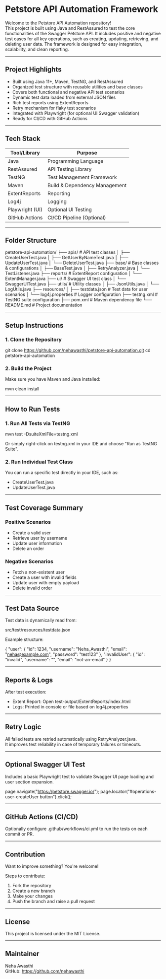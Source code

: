 
# Petstore API Automation Framework

Welcome to the Petstore API Automation repository!  
This project is built using Java and RestAssured to test the core functionalities of the Swagger Petstore API. It includes positive and negative test cases for all key operations, such as creating, updating, retrieving, and deleting user data. The framework is designed for easy integration, scalability, and clean reporting.

---

## Project Highlights

- Built using Java 11+, Maven, TestNG, and RestAssured
- Organized test structure with reusable utilities and base classes
- Covers both functional and negative API test scenarios
- Dynamic test data loaded from external JSON files
- Rich test reports using ExtentReports
- Retry mechanism for flaky test scenarios
- Integrated with Playwright (for optional UI Swagger validation)
- Ready for CI/CD with GitHub Actions

---

## Tech Stack

| Tool/Library      | Purpose                          |
|-------------------|----------------------------------|
| Java              | Programming Language             |
| RestAssured       | API Testing Library              |
| TestNG            | Test Management Framework        |
| Maven             | Build & Dependency Management    |
| ExtentReports     | Reporting                        |
| Log4j             | Logging                          |
| Playwright (UI)   | Optional UI Testing              |
| GitHub Actions    | CI/CD Pipeline (Optional)        |

---

## Folder Structure

petstore-api-automation/
├── apis/                   # API test classes
│   ├── CreateUserTest.java
│   ├── GetUserByNameTest.java
│   ├── UpdateUserTest.java
│   └── DeleteUserTest.java
├── base/                   # Base classes & configurations
│   ├── BaseTest.java
│   ├── RetryAnalyzer.java
│   └── TestListener.java
├── reports/                # ExtentReport configuration
│   └── ExtentManager.java
├── ui/                     # Swagger UI test class
│   └── SwaggerUITest.java
├── utils/                  # Utility classes
│   ├── JsonUtils.java
│   └── LogUtils.java
├── resources/
│   ├── testdata.json       # Test data for user scenarios
│   └── log4j.properties    # Logger configuration
├── testng.xml              # TestNG suite configuration
├── pom.xml                 # Maven dependency file
└── README.md               # Project documentation

---

## Setup Instructions

### 1. Clone the Repository

git clone https://github.com/nehawasthi/petstore-api-automation.git
cd petstore-api-automation

### 2. Build the Project

Make sure you have Maven and Java installed:

mvn clean install

---

## How to Run Tests

### 1. Run All Tests via TestNG

mvn test -DsuiteXmlFile=testng.xml

Or simply right-click on testng.xml in your IDE and choose "Run as TestNG Suite".

### 2. Run Individual Test Class

You can run a specific test directly in your IDE, such as:

- CreateUserTest.java
- UpdateUserTest.java

---

## Test Coverage Summary

### Positive Scenarios

- Create a valid user
- Retrieve user by username
- Update user information
- Delete an order

### Negative Scenarios

- Fetch a non-existent user
- Create a user with invalid fields
- Update user with empty payload
- Delete invalid order

---

## Test Data Source

Test data is dynamically read from:

src/test/resources/testdata.json

Example structure:

{
  "user": {
    "id": 1234,
    "username": "Neha_Awasthi",
    "email": "neha@example.com",
    "password": "test123"
  },
  "invalidUser": {
    "id": "invalid",
    "username": "",
    "email": "not-an-email"
  }
}

---

## Reports & Logs

After test execution:

- Extent Report: Open test-output/ExtentReports/index.html
- Logs: Printed in console or file based on log4j.properties

---

## Retry Logic

All failed tests are retried automatically using RetryAnalyzer.java.  
It improves test reliability in case of temporary failures or timeouts.

---

## Optional Swagger UI Test

Includes a basic Playwright test to validate Swagger UI page loading and user section expansion.

page.navigate("https://petstore.swagger.io/");
page.locator("#operations-user-createUser button").click();

---

## GitHub Actions (CI/CD)

Optionally configure .github/workflows/ci.yml to run the tests on each commit or PR.

---

## Contribution

Want to improve something? You're welcome!

Steps to contribute:
1. Fork the repository
2. Create a new branch
3. Make your changes
4. Push the branch and raise a pull request

---

## License

This project is licensed under the MIT License.

---

## Maintainer

Neha Awasthi  
GitHub: https://github.com/nehawasthi
